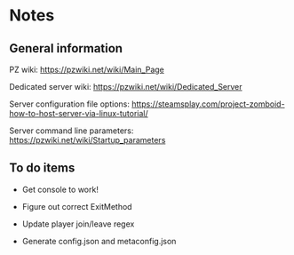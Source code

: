 # Notes

## General information

PZ wiki:
https://pzwiki.net/wiki/Main_Page

Dedicated server wiki:
https://pzwiki.net/wiki/Dedicated_Server

Server configuration file options:
https://steamsplay.com/project-zomboid-how-to-host-server-via-linux-tutorial/

Server command line parameters:
https://pzwiki.net/wiki/Startup_parameters

## To do items

- Get console to work!

- Figure out correct ExitMethod

- Update player join/leave regex

- Generate config.json and metaconfig.json


